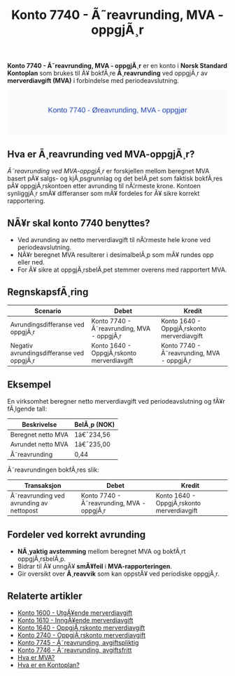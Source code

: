 ﻿---
title: "Konto 7740 - Ã˜reavrunding, MVA - oppgjÃ¸r"
meta_title: "7740-oreavrunding-mva-oppgjor"
meta_description: '**Konto 7740 - Ã˜reavrunding, MVA - oppgjÃ¸r** er en konto i **Norsk Standard Kontoplan** som brukes til Ã¥ bokfÃ¸re **Ã¸reavrunding** ved oppgjÃ¸r av **merverd...'
slug: 7740-oreavrunding-mva-oppgjor
type: blog
layout: pages/single
---

**Konto 7740 - Ã˜reavrunding, MVA - oppgjÃ¸r** er en konto i **Norsk Standard Kontoplan** som brukes til Ã¥ bokfÃ¸re **Ã¸reavrunding** ved oppgjÃ¸r av **merverdiavgift (MVA)** i forbindelse med periodeavslutning.

![Illustrasjon av konto 7740 Ã˜reavrunding, MVA - oppgjÃ¸r](7740-oreavrunding-mva-oppgjor-image.svg)

## Hva er Ã¸reavrunding ved MVA-oppgjÃ¸r?

*Ã˜reavrunding ved MVA-oppgjÃ¸r* er forskjellen mellom beregnet MVA basert pÃ¥ salgs- og kjÃ¸psgrunnlag og det belÃ¸pet som faktisk bokfÃ¸res pÃ¥ oppgjÃ¸rskontoen etter avrunding til nÃ¦rmeste krone. Kontoen synliggjÃ¸r smÃ¥ differanser som mÃ¥ fordeles for Ã¥ sikre korrekt rapportering.

## NÃ¥r skal konto 7740 benyttes?

* Ved avrunding av netto merverdiavgift til nÃ¦rmeste hele krone ved periodeavslutning.
* NÃ¥r beregnet MVA resulterer i desimalbelÃ¸p som mÃ¥ rundes opp eller ned.
* For Ã¥ sikre at oppgjÃ¸rsbelÃ¸pet stemmer overens med rapportert MVA.

## RegnskapsfÃ¸ring

| Scenario                             | Debet                                   | Kredit                                   |
|--------------------------------------|-----------------------------------------|------------------------------------------|
| Avrundingsdifferanse ved oppgjÃ¸r     | Konto 7740 - Ã˜reavrunding, MVA - oppgjÃ¸r | Konto 1640 - OppgjÃ¸rskonto merverdiavgift |
| Negativ avrundingsdifferanse ved oppgjÃ¸r | Konto 1640 - OppgjÃ¸rskonto merverdiavgift | Konto 7740 - Ã˜reavrunding, MVA - oppgjÃ¸r |

## Eksempel

En virksomhet beregner netto merverdiavgift ved periodeavslutning og fÃ¥r fÃ¸lgende tall:

| Beskrivelse                 | BelÃ¸p (NOK) |
|-----------------------------|-------------|
| Beregnet netto MVA          | 1â€¯234,56    |
| Avrundet netto MVA          | 1â€¯235,00    |
| Ã˜reavrunding                | 0,44        |

Ã˜reavrundingen bokfÃ¸res slik:

| Transaksjon                                  | Debet                                   | Kredit                                   |
|----------------------------------------------|-----------------------------------------|------------------------------------------|
| Ã˜reavrunding ved avrunding av nettopost     | Konto 7740 - Ã˜reavrunding, MVA - oppgjÃ¸r | Konto 1640 - OppgjÃ¸rskonto merverdiavgift |

## Fordeler ved korrekt avrunding

* **NÃ¸yaktig avstemming** mellom beregnet MVA og bokfÃ¸rt oppgjÃ¸rsbelÃ¸p.
* Bidrar til Ã¥ unngÃ¥ **smÃ¥feil** i **MVA-rapporteringen**.
* Gir oversikt over **Ã¸reavvik** som kan oppstÃ¥ ved periodiske oppgjÃ¸r.

## Relaterte artikler

* [Konto 1600 - UtgÃ¥ende merverdiavgift](/blogs/kontoplan/1600-utgaende-merverdiavgift "Konto 1600 - UtgÃ¥ende merverdiavgift")
* [Konto 1610 - InngÃ¥ende merverdiavgift](/blogs/kontoplan/1610-inngaaende-merverdiavgift "Konto 1610 - InngÃ¥ende merverdiavgift")
* [Konto 1640 - OppgjÃ¸rskonto merverdiavgift](/blogs/kontoplan/1640-oppgjorskonto-merverdiavgift "Konto 1640 - OppgjÃ¸rskonto merverdiavgift")
* [Konto 2740 - OppgjÃ¸rskonto merverdiavgift](/blogs/kontoplan/2740-oppgjorskonto-merverdiavgift "Konto 2740 - OppgjÃ¸rskonto merverdiavgift")
* [Konto 7745 - Ã˜reavrunding, avgiftspliktig](/blogs/kontoplan/7745-oreavrunding-avgiftspliktig "Konto 7745 - Ã˜reavrunding, avgiftspliktig")
* [Konto 7746 - Ã˜reavrunding, avgiftsfritt](/blogs/kontoplan/7746-oreavrunding-avgiftsfritt "Konto 7746 - Ã˜reavrunding, avgiftsfritt")
* [Hva er MVA?](/blogs/regnskap/hva-er-moms-mva "Hva er MVA? MVA-regnskapsfÃ¸ring og merverdiavgift")
* [Hva er en Kontoplan?](/blogs/regnskap/hva-er-kontoplan "Hva er en Kontoplan? Komplett Guide til Kontoplaner i Norsk Regnskap")

